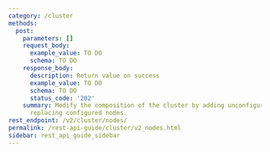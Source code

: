 ```yaml
---
category: /cluster
methods:
  post:
    parameters: []
    request_body:
      example_value: TO DO
      schema: TO DO
    response_body:
      description: Return value on success
      example_value: TO DO
      schema: TO DO
      status_code: '202'
    summary: Modify the composition of the cluster by adding unconfigured nodes or
      replacing configured nodes.
rest_endpoint: /v2/cluster/nodes/
permalink: /rest-api-guide/cluster/v2_nodes.html
sidebar: rest_api_guide_sidebar
---
```

